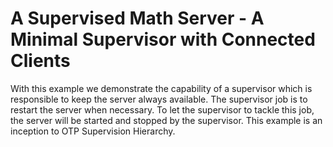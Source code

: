 # A Supervised Math Server - A Minimal Supervisor with Connected Clients
With this example we demonstrate the capability of a supervisor which is responsible to keep the server always available. The supervisor job is to restart the server when necessary. To let the supervisor to tackle this job, the server will be started and stopped by the supervisor. This example is an inception to OTP Supervision Hierarchy.
